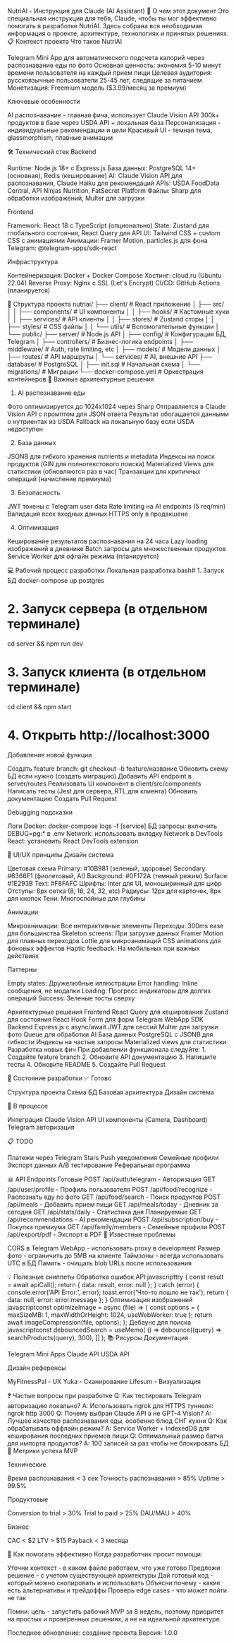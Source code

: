 NutriAI - Инструкция для Claude (AI Assistant)
🤖 О чем этот документ
Это специальная инструкция для тебя, Claude, чтобы ты мог эффективно помогать в разработке NutriAI. Здесь собрана вся необходимая информация о проекте, архитектуре, технологиях и принятых решениях.
📋 Контекст проекта
Что такое NutriAI

Telegram Mini App для автоматического подсчета калорий через распознавание еды по фото
Основная ценность: экономия 5-10 минут времени пользователя на каждый прием пищи
Целевая аудитория: русскоязычные пользователи 25-45 лет, следящие за питанием
Монетизация: Freemium модель ($3.99/месяц за премиум)

Ключевые особенности

AI распознавание - главная фича, использует Claude Vision API
300k+ продуктов в базе через USDA API + локальная база
Персонализация - индивидуальные рекомендации и цели
Красивый UI - темная тема, glassmorphism, плавные анимации

🛠 Технический стек
Backend

Runtime: Node.js 18+ с Express.js
База данных: PostgreSQL 14+ (основная), Redis (кеширование)
AI: Claude Vision API для распознавания, Claude Haiku для рекомендаций
APIs: USDA FoodData Central, API Ninjas Nutrition, FatSecret Platform
Файлы: Sharp для обработки изображений, Multer для загрузки

Frontend

Framework: React 18 с TypeScript (опционально)
State: Zustand для глобального состояния, React Query для API
UI: Tailwind CSS + custom CSS с анимациями
Анимации: Framer Motion, particles.js для фона
Telegram: @telegram-apps/sdk-react

Инфраструктура

Контейнеризация: Docker + Docker Compose
Хостинг: cloud.ru (Ubuntu 22.04)
Reverse Proxy: Nginx с SSL (Let's Encrypt)
CI/CD: GitHub Actions (планируется)

📁 Структура проекта
nutriai/
├── client/                 # React приложение
│   ├── src/
│   │   ├── components/    # UI компоненты
│   │   ├── hooks/         # Кастомные хуки
│   │   ├── services/      # API клиенты
│   │   ├── stores/        # Zustand сторы
│   │   ├── styles/        # CSS файлы
│   │   └── utils/         # Вспомогательные функции
│   └── public/
├── server/                # Node.js API
│   ├── config/           # Конфигурация БД, Telegram
│   ├── controllers/      # Бизнес-логика endpoints
│   ├── middleware/       # Auth, rate limiting, etc
│   ├── models/          # Модели данных
│   ├── routes/          # API маршруты
│   └── services/        # AI, внешние API
├── database/            # PostgreSQL
│   ├── init.sql        # Начальная схема
│   └── migrations/     # Миграции
└── docker-compose.yml  # Оркестрация контейнеров
🔑 Важные архитектурные решения
1. AI распознавание еды

Фото оптимизируется до 1024x1024 через Sharp
Отправляется в Claude Vision API с промптом для JSON ответа
Результат обогащается данными о нутриентах из USDA
Fallback на локальную базу если USDA недоступен

2. База данных

JSONB для гибкого хранения nutrients и metadata
Индексы на поиск продуктов (GIN для полнотекстового поиска)
Materialized Views для статистики (обновляются раз в час)
Транзакции для критичных операций (начисление премиума)

3. Безопасность

JWT токены с Telegram user data
Rate limiting на AI endpoints (5 req/min)
Валидация всех входных данных
HTTPS only в продакшене

4. Оптимизация

Кеширование результатов распознавания на 24 часа
Lazy loading изображений в дневнике
Batch запросы для множественных продуктов
Service Worker для офлайн режима (планируется)

💻 Рабочий процесс разработки
Локальная разработка
bash# 1. Запуск БД
docker-compose up postgres

# 2. Запуск сервера (в отдельном терминале)
cd server && npm run dev

# 3. Запуск клиента (в отдельном терминале)  
cd client && npm start

# 4. Открыть http://localhost:3000
Добавление новой функции

Создать feature branch: git checkout -b feature/название
Обновить схему БД если нужно (создать миграцию)
Добавить API endpoint в server/routes
Реализовать UI компонент в client/src/components
Написать тесты (Jest для сервера, RTL для клиента)
Обновить документацию
Создать Pull Request

Debugging подсказки

Логи Docker: docker-compose logs -f [service]
БД запросы: включить DEBUG=pg:* в .env
Network: использовать вкладку Network в DevTools
React: установить React DevTools extension

🎨 UI/UX принципы
Дизайн система

Цветовая схема
Primary:
#10B981
(зеленый, здоровье)
Secondary:
#6366F1
(фиолетовый, AI)
Background:
#0F172A
(темный режим)
Surface:
#1E293B
Text:
#F8FAFC
Шрифты: Inter для UI, моноширинный для цифр
Отступы: 8px сетка (8, 16, 24, 32, etc)
Радиусы: 12px для карточек, 8px для кнопок
Тени: Многослойные для глубины

Анимации

Микроанимации: Все интерактивные элементы
Переходы: 300ms ease для большинства
Skeleton screens: При загрузке данных
Framer Motion для плавных переходов
Lottie для микроанимаций
CSS animations для фоновых эффектов
Haptic feedback: На мобильных при важных действиях

Паттерны

Empty states: Дружелюбные иллюстрации
Error handling: Inline сообщения, не модалки
Loading: Прогресс индикаторы для долгих операций
Success: Зеленые тосты сверху

Архитектурные решения
Frontend
React Query для кеширования
Zustand для состояния
React Hook Form для форм
Telegram WebApp SDK
Backend
Express.js с async/await
JWT для сессий
Multer для загрузки фото
Queue для обработки AI
База данных
PostgreSQL с JSONB для гибкости
Индексы на частые запросы
Materialized views для статистики
Разработка новых фич
При добавлении функционала следуйте:
1.
Создайте feature branch
2.
Обновите API документацию
3.
Напишите тесты
4.
Обновите README
5.
Создайте Pull Request

🚀 Состояние разработки
✅ Готово

Структура проекта
Схема БД
Базовая архитектура
Дизайн система

🚧 В процессе

Интеграция Claude Vision API
UI компоненты (Camera, Dashboard)
Telegram авторизация

📋 TODO

 Платежи через Telegram Stars
 Push уведомления
 Семейные профили
 Экспорт данных
 A/B тестирование
 Реферальная программа

📊 API Endpoints
Готовые
POST   /api/auth/telegram      - Авторизация
GET    /api/user/profile       - Профиль пользователя
POST   /api/food/recognize     - Распознать еду по фото
GET    /api/food/search        - Поиск продуктов
POST   /api/meals              - Добавить прием пищи
GET    /api/meals/today        - Дневник за сегодня
GET    /api/stats/daily        - Статистика дня
Планируемые
GET    /api/recommendations    - AI рекомендации
POST   /api/subscription/buy   - Покупка премиума
GET    /api/family/members     - Семейные профили
POST   /api/export/pdf         - Экспорт в PDF
🐛 Известные проблемы

CORS в Telegram WebApp - использовать proxy в development
Размер фото - ограничить до 5MB на клиенте
Таймзоны - всегда использовать UTC в БД
Память - очищать blob URLs после использования

💡 Полезные сниппеты
Обработка ошибок API
javascripttry {
  const result = await apiCall();
  return { data: result, error: null };
} catch (error) {
  console.error('API Error:', error);
  toast.error('Что-то пошло не так');
  return { data: null, error: error.message };
}
Оптимизация изображений
javascriptconst optimizeImage = async (file) => {
  const options = {
    maxSizeMB: 1,
    maxWidthOrHeight: 1024,
    useWebWorker: true
  };
  return await imageCompression(file, options);
};
Дебаунс для поиска
javascriptconst debouncedSearch = useMemo(
  () => debounce((query) => searchProducts(query), 300),
  []
);
📚 Ресурсы
Документация

Telegram Mini Apps
Claude API
USDA API

Дизайн референсы

MyFitnessPal - UX
Yuka - Сканирование
Lifesum - Визуализация

❓ Частые вопросы при разработке
Q: Как тестировать Telegram авторизацию локально?
A: Использовать ngrok для HTTPS туннеля: ngrok http 3000
Q: Почему выбран Claude API а не GPT-4 Vision?
A: Лучшее качество распознавания еды, особенно блюд СНГ кухни
Q: Как обрабатывать оффлайн режим?
A: Service Worker + IndexedDB для кеширования последних приемов пищи
Q: Оптимальный размер батча для импорта продуктов?
A: 100 записей за раз чтобы не блокировать БД
🎯 Метрики успеха MVP

Технические

Время распознавания < 3 сек
Точность распознавания > 85%
Uptime > 99.5%


Продуктовые

Conversion to trial > 30%
Trial to paid > 25%
DAU/MAU > 40%


Бизнес

CAC < $2
LTV > $15
Payback < 3 месяца



🤝 Как помогать эффективно
Когда разработчик просит помощи:

Уточни контекст - в каком файле работаем, что уже готово
Предложи решение - с учетом существующей архитектуры
Дай готовый код - который можно скопировать и использовать
Объясни почему - какие есть альтернативы и трейдоффы
Проверь edge cases - что может пойти не так

Помни: цель - запустить рабочий MVP за 8 недель, поэтому приоритет на простых и проверенных решениях, а не на идеальной архитектуре.

Последнее обновление: создание проекта
Версия: 1.0.0